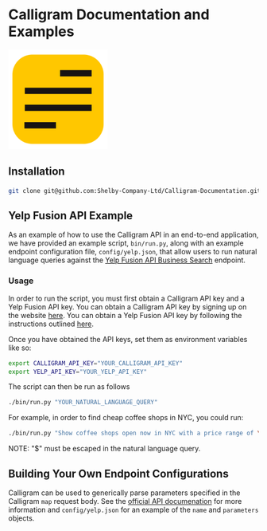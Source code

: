 # Calligram Documentation and Examples
<img src="logo.png" alt="drawing" width="200"/>

## Installation

```bash
git clone git@github.com:Shelby-Company-Ltd/Calligram-Documentation.git
```

## Yelp Fusion API Example

As an example of how to use the Calligram API in an end-to-end application, we have provided an example script, `bin/run.py`, along with an example endpoint configuration file, `config/yelp.json`, that allow users to run natural language queries against the [Yelp Fusion API Business Search](https://www.yelp.com/developers/documentation/v3/business_search) endpoint.

### Usage

In order to run the script, you must first obtain a Calligram API key and a Yelp Fusion API key. You can obtain a Calligram API key by signing up on the website [here](https://www.calligram.io/account). You can obtain a Yelp Fusion API key by following the instructions outlined [here](https://www.yelp.com/developers/documentation/v3/authentication).


Once you have obtained the API keys, set them as environment variables like so:
```bash
export CALLIGRAM_API_KEY="YOUR_CALLIGRAM_API_KEY"
export YELP_API_KEY="YOUR_YELP_API_KEY"
```

The script can then be run as follows
```bash
./bin/run.py "YOUR_NATURAL_LANGUAGE_QUERY"
```

For example, in order to find cheap coffee shops in NYC, you could run:
```bash
./bin/run.py "Show coffee shops open now in NYC with a price range of \$."
```
NOTE: "$" must be escaped in the natural language query.

## Building Your Own Endpoint Configurations

Calligram can be used to generically parse parameters specified in the Calligram `map` request body. See the [official API documenation](https://www.calligram.io/documentation) for more information and `config/yelp.json` for an example of the `name` and `parameters` objects.
